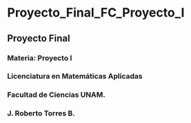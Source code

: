 # Proyecto_Final_FC_Proyecto_I
## Proyecto Final
### Materia: Proyecto I 
### Licenciatura en Matemáticas Aplicadas
### Facultad de Ciencias UNAM.
### J. Roberto Torres B.
